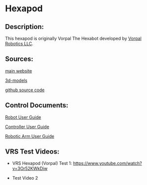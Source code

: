 # Hexapod

## Description: 
This hexapod is originally Vorpal The Hexabot developed by  [Vorpal Robotics LLC](http://vorpalrobotics.com/wiki/index.php/Vorpal_The_Hexapod).

## Sources:
[main website](http://vorpalrobotics.com/wiki/index.php/Vorpal_The_Hexapod)

[3d-models](https://www.thingiverse.com/thing:2513566)

[github source code](https://github.com/vorpalrobotics/VorpalHexapod)

## Control Documents:
[Robot User Guide](https://vorpalrobotics.com/wiki/index.php/Vorpal_The_Hexapod_User_Guide)

[Controller User Guide](https://vorpalrobotics.com/wiki/index.php/Vorpal_The_Hexapod_Gamepad_User_Guide,_V2)

[Robotic Arm User Guide](https://vorpalrobotics.com/wiki/index.php/Hexapod_Grip_Arm)

## VRS Test Videos:
* VRS Hexapod (Vorpal) Test 1: https://www.youtube.com/watch?v=3Or52KWkDiw

* Test Video 2
